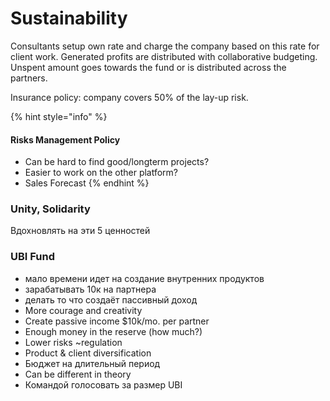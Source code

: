 # Sustainability

Consultants setup own rate and charge the company based on this rate for client work. Generated profits are distributed with collaborative budgeting. Unspent amount goes towards the fund or is distributed across the partners.

Insurance policy: company covers 50% of the lay-up risk.

{% hint style="info" %}
#### Risks Management Policy

* Can be hard to find good/longterm projects?
* Easier to work on the other platform?
* Sales Forecast
{% endhint %}

### Unity, Solidarity

Вдохновлять на эти 5 ценностей

### UBI Fund

* мало времени идет на создание внутренних продуктов
* зарабатывать 10к на партнера
* делать то что создаёт пассивный доход
* More courage and creativity
* Create passive income $10k/mo. per partner
* Enough money in the reserve \(how much?\)
* Lower risks ~regulation
* Product & client diversification
* Бюджет на длительный период
* Can be different in theory
* Командой голосовать за размер UBI

